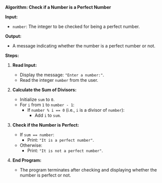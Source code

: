 **Algorithm: Check if a Number is a Perfect Number**

**Input:**
- `number`: The integer to be checked for being a perfect number.

**Output:**
- A message indicating whether the number is a perfect number or not.

**Steps:**

1. **Read Input:**
   - Display the message: `"Enter a number:"`.
   - Read the integer `number` from the user.

2. **Calculate the Sum of Divisors:**
   - Initialize `sum` to `0`.
   - For `i` from `1` to `number - 1`:
     - If `number % i == 0` (i.e., `i` is a divisor of `number`):
       - Add `i` to `sum`.

3. **Check if the Number is Perfect:**
   - If `sum == number`:
     - Print: `"It is a perfect number"`.
   - Otherwise:
     - Print: `"It is not a perfect number"`.

4. **End Program:**
   - The program terminates after checking and displaying whether the number is perfect or not.
